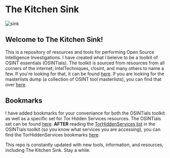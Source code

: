 # The Kitchen Sink
![sink](https://github.com/user-attachments/assets/b1a2cdef-30d9-477a-815c-39be617fa7f7)

## Welcome to The Kitchen Sink!
This is a repository of resources and tools for performing Open Source Intelligence Investigations. I have created what I beleive to be a toolkit of OSINT essentials (OSINTials). The toolkit is sourced from resources from all corners of the internet; IntelTechniques, r/osint, and many others to name a few. If you're looking for that, it can be found [here](https://github.com/OSINTI4L/The-Kitchen-Sink/blob/main/OSINTials.md). If you are looking for the masterlists dump (a collection of OSINT tool masterlists), you can find that over [here](https://github.com/OSINTI4L/The-Kitchen-Sink/blob/main/Masterlists.md).

## Bookmarks
I have added bookmarks for your conveniance for both the OSINTials toolkit as well as a specific set for Tor Hidden Services resources. The OSINTials set can be found [here](https://github.com/OSINTI4L/The-Kitchen-Sink/blob/main/Bookmarks/OSINTialBookmarks.html). **AFTER** reading the [TorHiddenServices list](https://github.com/OSINTI4L/The-Kitchen-Sink/blob/main/OSINTials.md#tor-hidden-services) in the OSINTials toolkit (so you know what services you are accessing), you can find the TorHiddenServices bookmarks [here](https://github.com/OSINTI4L/The-Kitchen-Sink/blob/main/Bookmarks/TorHiddenServicesBookmarks.html).

This repo is constantly updated with new tools, information, and resources, including The Kitchen Sink. Stay a while.
